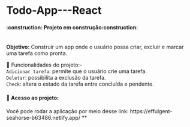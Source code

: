 # Todo-App---React
<h4>:construction: Projeto em construção:construction:</h4>
<br><strong>Objetivo:</strong> Construir um app onde o usuário possa criar, excluir e marcar uma tarefa como pronta.

:hammer: Funcionalidades do projeto:-
<br>`Adicionar tarefa`: permite que o usuário crie uma tarefa.
<br>`Deletar`: possibilita a exclusão da tarefa.
<br>`Check`: altera o estado da tarefa entre concluída e pendente.

<h4>📁 Acesso ao projeto:</h4> Você pode rodar a aplicação por meio desse link: https://effulgent-seahorse-b63486.netlify.app/ **
